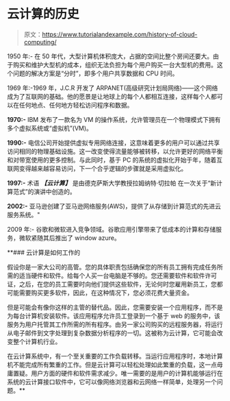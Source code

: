 # 云计算的历史

> 原文：<https://www.tutorialandexample.com/history-of-cloud-computing/>

1950 年:- 在 50 年代，大型计算机体积庞大，占据的空间比整个房间还要大。由于购买和维护大型机的成本，组织无法负担为每个用户购买一台大型机的费用。这个问题的解决方案是“分时”，即多个用户共享数据和 CPU 时间。

1969 年:-1969 年，J.C.R 开发了 ARPANET(高级研究计划局网络)——这个网络成为了互联网的基础。他的愿景是让地球上的每个人都相互连接，这样每个人都可以在任何地点、任何地方轻松访问程序和数据。

**1970:-** IBM 发布了一款名为 VM 的操作系统，允许管理员在一个物理模式下拥有多个虚拟系统或“虚拟机”(VM)。

**1990:-** 电信公司开始提供虚拟专用网络连接，这意味着更多的用户可以通过共享访问相同的物理基础设施。这一改变使得流量能够被转移，以允许更好的网络平衡和对带宽使用的更多控制。与此同时，基于 PC 的系统的虚拟化开始于年，随着互联网变得越来越容易访问，下一个合乎逻辑的步骤就是采用虚拟化。

**1997:-** 术语 ***【云计算】*** 是由德克萨斯大学教授拉姆纳特·切拉帕 在一次关于“新计算范式”的演讲中创造的。

**2002:-** 亚马逊创建了亚马逊网络服务(AWS)，提供了从存储到计算范式的先进云服务系统。"

2009 年:- 谷歌和微软进入竞争领域。谷歌应用引擎带来了低成本的计算和存储服务，微软紧随其后推出了 window azure。

 **### 云计算是如何工作的

假设你是一家大公司的高管。您的具体职责包括确保您的所有员工拥有完成任务所需的适当硬件和软件。给每个人买一台电脑是不够的。您还需要软件和软件许可证，之后，在您的员工需要时向他们提供这些软件，无论何时您雇用新员工，您都可能需要购买更多软件，因此，在这种情况下，您必须花费大量资金。

但是可能会有像你这样的主管的替代品。因此，您需要安装一个应用程序，而不是为每台计算机安装软件。该应用程序允许员工登录到一个基于 web 的服务中，该服务为用户托管其工作所需的所有程序。由另一家公司购买的远程服务器，将运行从电子邮件到文字处理到复杂数据分析程序的一切。这被称为云计算，它可能会改变整个计算机行业。

在云计算系统中，有一个至关重要的工作负载转移。当运行应用程序时，本地计算机不能完成所有繁重的工作。但是云计算可以轻松处理如此繁重的负载，这一点毋庸置疑。用户方面的硬件和软件需求减少。唯一需要的是用户的计算机能够运行在系统的云计算接口软件中，它可以像网络浏览器和云网络一样简单，处理另一个问题。**